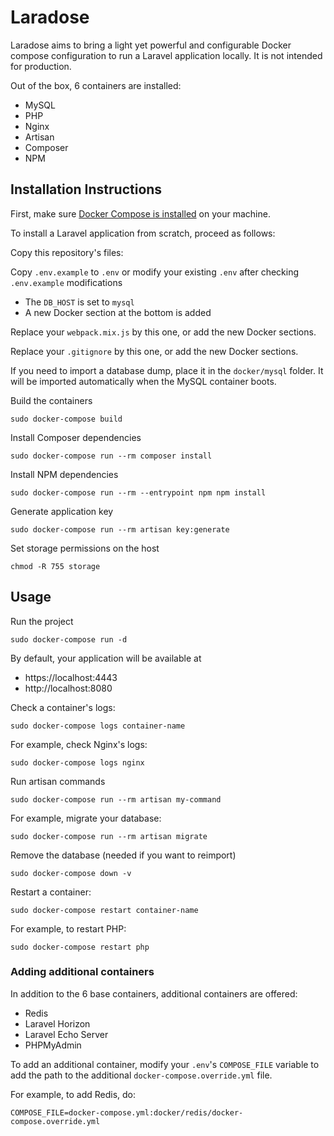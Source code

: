 # Laradose

Laradose aims to bring a light yet powerful and configurable Docker compose configuration to run a Laravel
application locally. It is not intended for production.

Out of the box, 6 containers are installed:

- MySQL
- PHP
- Nginx
- Artisan
- Composer
- NPM

## Installation Instructions

First, make sure [Docker Compose is installed](https://docs.docker.com/compose/install/) on your machine.

To install a Laravel application from scratch, proceed as follows:

Copy this repository's files:

Copy `.env.example` to `.env` or modify your existing `.env` after checking `.env.example` modifications
- The `DB_HOST` is set to `mysql`
- A new Docker section at the bottom is added

Replace your `webpack.mix.js` by this one, or add the new Docker sections.

Replace your `.gitignore` by this one, or add the new Docker sections.

If you need to import a database dump, place it in the `docker/mysql` folder. It will be imported automatically when
the MySQL container boots.

Build the containers

```
sudo docker-compose build
```

Install Composer dependencies

```
sudo docker-compose run --rm composer install
```

Install NPM dependencies

```
sudo docker-compose run --rm --entrypoint npm npm install
```

Generate application key

```
sudo docker-compose run --rm artisan key:generate
```

Set storage permissions on the host

```
chmod -R 755 storage
```

## Usage

Run the project

```
sudo docker-compose run -d
```

By default, your application will be available at

- https://localhost:4443
- http://localhost:8080

Check a container's logs:

```
sudo docker-compose logs container-name
```

For example, check Nginx's logs:

```
sudo docker-compose logs nginx
```

Run artisan commands

```
sudo docker-compose run --rm artisan my-command
```

For example, migrate your database:

```
sudo docker-compose run --rm artisan migrate
```

Remove the database (needed if you want to reimport)

```
sudo docker-compose down -v
```

Restart a container:

```
sudo docker-compose restart container-name
```

For example, to restart PHP:

```
sudo docker-compose restart php
```

### Adding additional containers

In addition to the 6 base containers, additional containers are offered:

- Redis
- Laravel Horizon
- Laravel Echo Server
- PHPMyAdmin

To add an additional container, modify your `.env`'s `COMPOSE_FILE` variable to add the path to the 
additional `docker-compose.override.yml` file. 

For example, to add Redis, do:

```
COMPOSE_FILE=docker-compose.yml:docker/redis/docker-compose.override.yml
```
